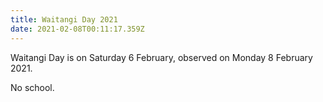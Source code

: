 ```yaml
---
title: Waitangi Day 2021
date: 2021-02-08T00:11:17.359Z
---
```

Waitangi Day is on Saturday 6 February, observed on Monday 8 February 2021.

No school.
